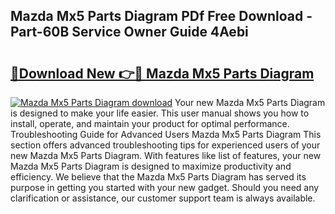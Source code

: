 ## Mazda Mx5 Parts Diagram PDf Free Download - Part-60B Service Owner Guide 4Aebi

# <h2><a href="http://dfp3giq.blite.top/?on=Mazda+Mx5+Parts+Diagram">🔗Download New 👉🔴 Mazda Mx5 Parts Diagram</a></h2>

[![Mazda Mx5 Parts Diagram download](https://i.imgur.com/lujVjoI.png)](http://dfp3giq.blite.top/?on=Mazda+Mx5+Parts+Diagram)
Your new Mazda Mx5 Parts Diagram is designed to make your life easier. This user manual shows you how to install, operate, and maintain your product for optimal performance. Troubleshooting Guide for Advanced Users Mazda Mx5 Parts Diagram This section offers advanced troubleshooting tips for experienced users of your new Mazda Mx5 Parts Diagram. With features like list of features, your new Mazda Mx5 Parts Diagram is designed to maximize productivity and efficiency. We believe that the Mazda Mx5 Parts Diagram has served its purpose in getting you started with your new gadget. Should you need any clarification or assistance, our customer support team is always available.
